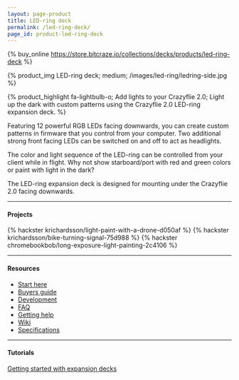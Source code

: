 ```yaml
---
layout: page-product
title: LED-ring deck
permalink: /led-ring-deck/
page_id: product-led-ring-deck
---
```


{% buy_online https://store.bitcraze.io/collections/decks/products/led-ring-deck %}

{% product_img LED-ring deck; medium;
/images/led-ring/ledring-side.jpg
%}

{% product_highlight
fa-lightbulb-o;
Add lights to your Crazyflie 2.0;
Light up the dark with custom patterns using the Crazyflie 2.0 LED-ring expansion deck.
%}

Featuring 12 powerful RGB LEDs facing downwards, you can
create custom patterns in firmware that you control from your computer.
Two additional strong front facing LEDs can be switched on and off to
act as headlights.

The color and light sequence of the LED-ring can be controlled from your client
while in flight. Why not show starboard/port with red and green colors or paint
with light in the dark?

The LED-ring expansion deck is designed for mounting under the Crazyflie 2.0
facing downwards.

---

#### Projects
{% hackster krichardsson/light-paint-with-a-drone-d050af %}
{% hackster krichardsson/bike-turning-signal-75d988 %}
{% hackster chromebookbob/long-exposure-light-painting-2c4106 %}

---

#### Resources

- [Start here](/start/)
- [Buyers guide](/crazyflie-2-0-buyers-guide/)
- [Development](/development-overview/)
- [FAQ](/frequently-asked-questions-Crazyflie-2.0/)
- [Getting help](/getting-help/)
- [Wiki](https://wiki.bitcraze.io/projects:crazyflie2:expansionboards:ledring)
- [Specifications](https://store.bitcraze.io/products/led-ring-deck)

---

#### Tutorials

[Getting started with expansion decks](/getting-started-with-expansion-decks/)
